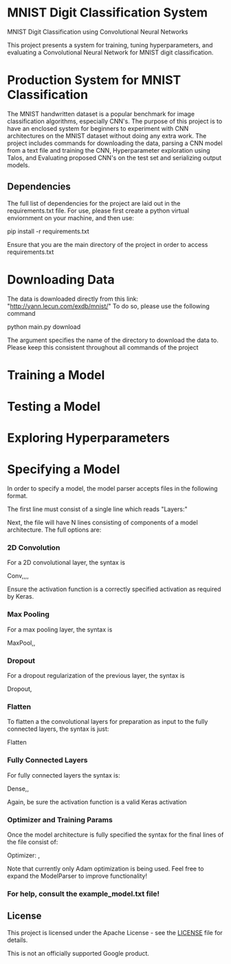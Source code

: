 # MNIST Digit Classification System
MNIST Digit Classification using Convolutional Neural Networks

This project presents a system for training, tuning hyperparameters, and evaluating a Convolutional Neural Network for MNIST digit classification.


# Production System for MNIST Classification

The MNIST handwritten dataset is a popular benchmark for image classification algorithms, especially CNN's. The purpose of this project is to have an enclosed system for beginners to experiment with CNN architectures on the MNIST dataset without doing any extra work. The project includes commands for downloading the data, parsing a CNN model from a text file and training the CNN, Hyperparameter exploration using Talos, and Evaluating proposed CNN's on the test set and serializing output models.

## Dependencies

The full list of dependencies for the project are laid out in the requirements.txt file. For use, please first create a python virtual enviornment on your machine, and then use: 

pip install -r requirements.txt 

Ensure that you are the main directory of the project in order to access requirements.txt

# Downloading Data

The data is downloaded directly from this link: "http://yann.lecun.com/exdb/mnist/" To do so, please use the following command

python main.py download <dataset-dir>
  
The argument specifies the name of the directory to download the data to. Please keep this consistent throughout all commands of the project

# Training a Model

# Testing a Model

# Exploring Hyperparameters

# Specifying a Model

In order to specify a model, the model parser accepts files in the following format.

The first line must consist of a single line which reads "Layers:"

Next, the file will have N lines consisting of components of a model architecture. The full options are:

### 2D Convolution
For a 2D convolutional layer, the syntax is

Conv,<num-filters>,<kernel-rows>,<kernel-cols>,<activation-func>
  
Ensure the activation function is a correctly specified activation as required by Keras.

### Max Pooling
For a max pooling layer, the syntax is

MaxPool,<kernel-rows>,<kernel-cols>
  
### Dropout

For a dropout regularization of the previous layer, the syntax is

Dropout,<dropout-proportion>
  
### Flatten
To flatten a the convolutional layers for preparation as input to the fully connected layers, the syntax is just:

Flatten

### Fully Connected Layers

For fully connected layers the syntax is:

Dense,<num-neurons>,<activation-func>
  
Again, be sure the activation function is a valid Keras activation

### Optimizer and Training Params
Once the model architecture is fully specified the syntax for the final lines of the file consist of:

Optimizer:
<learning-rate>,<decay>
<num-epochs>
<batch-size>
  
Note that currently only Adam optimization is being used. Feel free to expand the ModelParser to improve functionality!

### For help, consult the example_model.txt file!

 
## License

This project is licensed under the Apache License - see the [LICENSE](LICENSE) file for details.

This is not an officially supported Google product.
